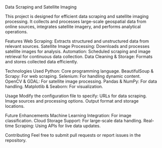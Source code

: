 Data Scraping and Satellite Imaging

This project is designed for efficient data scraping and satellite imaging processing. It collects and processes large-scale geospatial data from online sources, integrates satellite imagery, and performs analytical operations.

Features
Web Scraping: Extracts structured and unstructured data from relevant sources.
Satellite Image Processing: Downloads and processes satellite images for analysis.
Automation: Scheduled scraping and image retrieval for continuous data collection.
Data Cleaning & Storage: Formats and stores collected data efficiently.

Technologies Used
Python: Core programming language.
BeautifulSoup & Scrapy: For web scraping.
Selenium: For handling dynamic content.
OpenCV & GDAL: For satellite image processing.
Pandas & NumPy: For data handling.
Matplotlib & Seaborn: For visualization.

Usage
Modify the configuration file to specify:
URLs for data scraping.
Image sources and processing options.
Output format and storage locations.

Future Enhancements
Machine Learning Integration: For image classification.
Cloud Storage Support: For large-scale data handling.
Real-time Scraping: Using APIs for live data updates.

Contributing
Feel free to submit pull requests or report issues in the repository.
